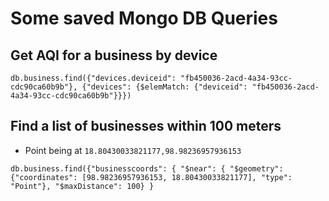 # Some saved Mongo DB Queries

## Get AQI for a business by device

```
db.business.find({"devices.deviceid": "fb450036-2acd-4a34-93cc-cdc90ca60b9b"}, {"devices": {$elemMatch: {"deviceid": "fb450036-2acd-4a34-93cc-cdc90ca60b9b"}}})
```

## Find a list of businesses within 100 meters

- Point being at `18.80430033821177,98.98236957936153`

```
db.business.find({"businesscoords": { "$near": { "$geometry": {"coordinates": [98.98236957936153, 18.80430033821177], "type": "Point"}, "$maxDistance": 100} }
```
